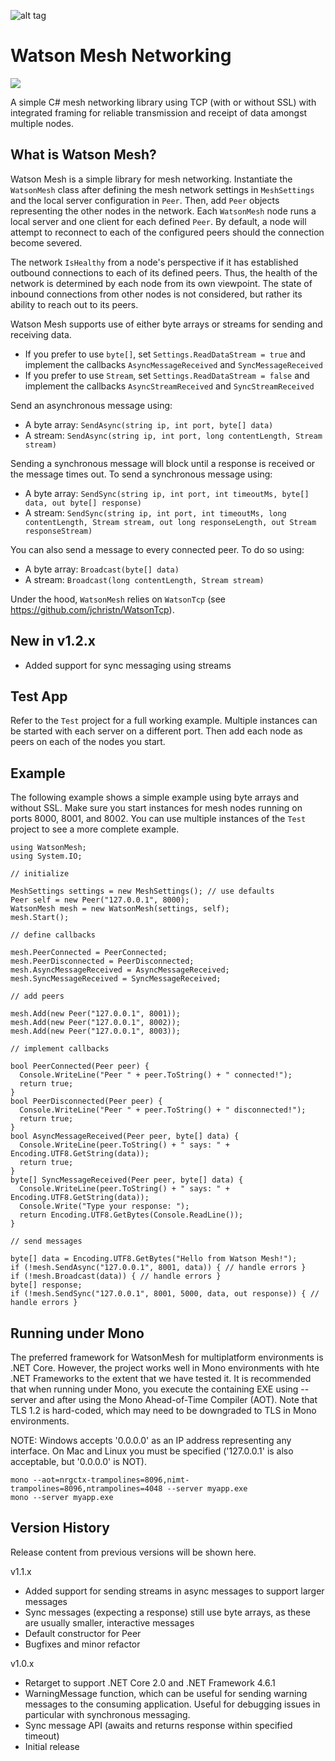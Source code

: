 ![alt tag](https://github.com/jchristn/watsonmesh/blob/master/assets/watson.ico)

# Watson Mesh Networking

[![][nuget-img]][nuget]

[nuget]:     https://www.nuget.org/packages/WatsonMesh/
[nuget-img]: https://badge.fury.io/nu/Object.svg

A simple C# mesh networking library using TCP (with or without SSL) with integrated framing for reliable transmission and receipt of data amongst multiple nodes.

## What is Watson Mesh?

Watson Mesh is a simple library for mesh networking.  Instantiate the ```WatsonMesh``` class after defining the mesh network settings in ```MeshSettings``` and the local server configuration in ```Peer```.  Then, add ```Peer``` objects representing the other nodes in the network.  Each ```WatsonMesh``` node runs a local server and one client for each defined ```Peer```.  By default, a node will attempt to reconnect to each of the configured peers should the connection become severed.  

The network ```IsHealthy``` from a node's perspective if it has established outbound connections to each of its defined peers.  Thus, the health of the network is determined by each node from its own viewpoint.  The state of inbound connections from other nodes is not considered, but rather its ability to reach out to its peers.

Watson Mesh supports use of either byte arrays or streams for sending and receiving data.

- If you prefer to use ```byte[]```, set ```Settings.ReadDataStream = true``` and implement the callbacks ```AsyncMessageReceived``` and ```SyncMessageReceived```
- If you prefer to use ```Stream```, set ```Settings.ReadDataStream = false``` and implement the callbacks ```AsyncStreamReceived``` and ```SyncStreamReceived```

Send an asynchronous message using:

- A byte array: ```SendAsync(string ip, int port, byte[] data)```
- A stream: ```SendAsync(string ip, int port, long contentLength, Stream stream)```

Sending a synchronous message will block until a response is received or the message times out.  To send a synchronous message using:

- A byte array: ```SendSync(string ip, int port, int timeoutMs, byte[] data, out byte[] response)```
- A stream: ```SendSync(string ip, int port, int timeoutMs, long contentLength, Stream stream, out long responseLength, out Stream responseStream)```

You can also send a message to every connected peer.  To do so using:

- A byte array: ```Broadcast(byte[] data)```
- A stream: ```Broadcast(long contentLength, Stream stream)```

Under the hood, ```WatsonMesh``` relies on ```WatsonTcp``` (see https://github.com/jchristn/WatsonTcp).

## New in v1.2.x

- Added support for sync messaging using streams

## Test App

Refer to the ```Test``` project for a full working example.  Multiple instances can be started with each server on a different port.  Then add each node as peers on each of the nodes you start.

## Example

The following example shows a simple example using byte arrays and without SSL.  Make sure you start instances for mesh nodes running on ports 8000, 8001, and 8002.  You can use multiple instances of the ```Test``` project to see a more complete example. 

```
using WatsonMesh;
using System.IO;

// initialize

MeshSettings settings = new MeshSettings(); // use defaults
Peer self = new Peer("127.0.0.1", 8000);
WatsonMesh mesh = new WatsonMesh(settings, self);
mesh.Start();

// define callbacks

mesh.PeerConnected = PeerConnected;
mesh.PeerDisconnected = PeerDisconnected;
mesh.AsyncMessageReceived = AsyncMessageReceived;
mesh.SyncMessageReceived = SyncMessageReceived;

// add peers 

mesh.Add(new Peer("127.0.0.1", 8001));
mesh.Add(new Peer("127.0.0.1", 8002));
mesh.Add(new Peer("127.0.0.1", 8003));

// implement callbacks

bool PeerConnected(Peer peer) {
  Console.WriteLine("Peer " + peer.ToString() + " connected!");
  return true;
}
bool PeerDisconnected(Peer peer) {
  Console.WriteLine("Peer " + peer.ToString() + " disconnected!");
  return true;
}
bool AsyncMessageReceived(Peer peer, byte[] data) {
  Console.WriteLine(peer.ToString() + " says: " + Encoding.UTF8.GetString(data));
  return true;
}
byte[] SyncMessageReceived(Peer peer, byte[] data) {
  Console.WriteLine(peer.ToString() + " says: " + Encoding.UTF8.GetString(data));
  Console.Write("Type your response: ");
  return Encoding.UTF8.GetBytes(Console.ReadLine());
}

// send messages

byte[] data = Encoding.UTF8.GetBytes("Hello from Watson Mesh!");
if (!mesh.SendAsync("127.0.0.1", 8001, data)) { // handle errors }
if (!mesh.Broadcast(data)) { // handle errors }
byte[] response;
if (!mesh.SendSync("127.0.0.1", 8001, 5000, data, out response)) { // handle errors }
```

## Running under Mono

The preferred framework for WatsonMesh for multiplatform environments is .NET Core.  However, the project works well in Mono environments with hte .NET Frameworks to the extent that we have tested it. It is recommended that when running under Mono, you execute the containing EXE using --server and after using the Mono Ahead-of-Time Compiler (AOT).  Note that TLS 1.2 is hard-coded, which may need to be downgraded to TLS in Mono environments.

NOTE: Windows accepts '0.0.0.0' as an IP address representing any interface.  On Mac and Linux you must be specified ('127.0.0.1' is also acceptable, but '0.0.0.0' is NOT).
```
mono --aot=nrgctx-trampolines=8096,nimt-trampolines=8096,ntrampolines=4048 --server myapp.exe
mono --server myapp.exe
```
 
## Version History

Release content from previous versions will be shown here.

v1.1.x

- Added support for sending streams in async messages to support larger messages
- Sync messages (expecting a response) still use byte arrays, as these are usually smaller, interactive messages
- Default constructor for Peer
- Bugfixes and minor refactor

v1.0.x

- Retarget to support .NET Core 2.0 and .NET Framework 4.6.1
- WarningMessage function, which can be useful for sending warning messages to the consuming application.  Useful for debugging issues in particular with synchronous messaging.
- Sync message API (awaits and returns response within specified timeout)
- Initial release

